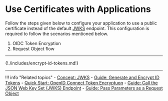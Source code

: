 # Use Certificates with Applications

Follow the steps given below to configure your application to use a public certificate instead of the default [JWKS]({{base_path}}/references/concepts/authentication/jwks) endpoint. This configuration is required to follow the scenarios mentioned below. 

1.  OIDC Token Encryption
2.  Request Object flow

---

{!./includes/encrypt-id-tokens.md!}

---

!!! info "Related topics" 
    -  [Concept: JWKS]({{base_path}}/references/concepts/authentication/jwks)
    -  [Guide: Generate and Encrypt ID Tokens]({{base_path}}/oidc-token-encryption)
    -  [Quick Start: OpenID Connect Token Encryptuon]({{base_path}}/quick-starts/oidc-token-encryption-sample)
    -  [Guide: Call the JSON Web Key Set (JWKS) Endpoint]({{base_path}}/using-jwks)
    -  [Guide: Pass Parameters as a Request Object]({{base_path}}/oidc-request-object)